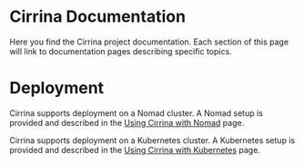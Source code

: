# Cirrina Documentation

Here you find the Cirrina project documentation. Each section of this page will link to documentation pages describing specific topics.

# Deployment

Cirrina supports deployment on a Nomad cluster. A Nomad setup is provided and described in
the [Using Cirrina with Nomad](using-cirrina-with-nomad.md) page.

Cirrina supports deployment on a Kubernetes cluster. A Kubernetes setup is provided and described in
the [Using Cirrina with Kubernetes](using-cirrina-with-kubernetes.md) page.